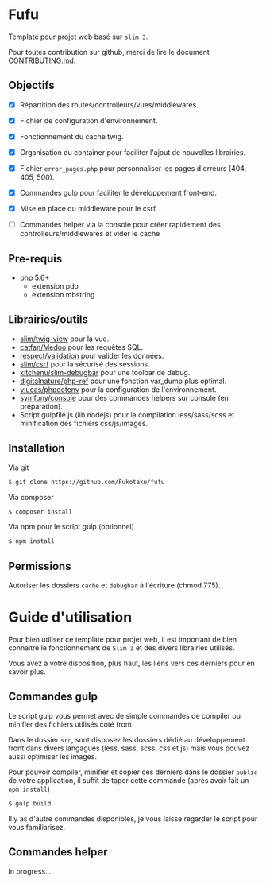 # Fufu

Template pour projet web basé sur `slim 3`.

Pour toutes contribution sur github, merci de lire le document [CONTRIBUTING.md](https://github.com/Fukotaku/fufu/blob/master/CONTRIBUTING.md).


## Objectifs

- [x] Répartition des routes/controlleurs/vues/middlewares.
- [x] Fichier de configuration d'environnement.
- [x] Fonctionnement du cache twig.
- [x] Organisation du container pour faciliter l'ajout de nouvelles librairies.
- [x] Fichier `error_pages.php` pour personnaliser les pages d'erreurs (404, 405, 500).
- [x] Commandes gulp pour faciliter le développement front-end.
- [x] Mise en place du middleware pour le csrf.
- [ ] Commandes helper via la console pour créer rapidement des controlleurs/middlewares et vider le cache


## Pre-requis

- php 5.6+
  - extension pdo
  - extension mbstring


## Librairies/outils

- [slim/twig-view](https://github.com/slimphp/Twig-View) pour la vue.
- [catfan/Medoo](https://github.com/catfan/Medoo) pour les requêtes SQL.
- [respect/validation](https://github.com/Respect/Validation) pour valider les données.
- [slim/csrf](https://github.com/slimphp/Slim-Csrf) pour la sécurisé des sessions.
- [kitchenu/slim-debugbar](https://github.com/kitchenu/Slim-DebugBar) pour une toolbar de debug.
- [digitalnature/php-ref](https://github.com/digitalnature/php-ref) pour une fonction var_dump plus optimal.
- [vlucas/phpdotenv](https://github.com/vlucas/phpdotenv) pour la configuration de l'environnement.
- [symfony/console](https://github.com/symfony/console) pour des commandes helpers sur console (en préparation).
- Script gulpfile.js (lib nodejs) pour la compilation less/sass/scss et minification des fichiers css/js/images.


## Installation

Via git

``` bash
$ git clone https://github.com/Fukotaku/fufu
```

Via composer

``` bash
$ composer install
```

Via npm pour le script gulp (optionnel)

``` bash
$ npm install
```


## Permissions

Autoriser les dossiers `cache` et `debugbar` à l'écriture (chmod 775).


# Guide d'utilisation

Pour bien utiliser ce template pour projet web, il est important de bien connaitre le fonctionnement de `Slim 3` et des divers librairies utilisés.

Vous avez à votre disposition, plus haut, les liens vers ces derniers pour en savoir plus.


## Commandes gulp

Le script gulp vous permet avec de simple commandes de compiler ou minifier des fichiers utilisés coté front.

Dans le dossier `src`, sont disposez les dossiers dédié au développement front dans divers langagues (less, sass, scss, css et js) mais vous pouvez aussi optimiser les images.

Pour pouvoir compiler, minifier et copier ces derniers dans le dossier `public` de votre application, il suffit de taper cette commande (après avoir fait un `npm install`)

``` bash
$ gulp build
```

Il y as d'autre commandes disponibles, je vous laisse regarder le script pour vous familiarisez.


## Commandes helper

In progress...
